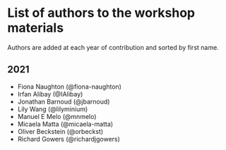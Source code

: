 # List of authors to the workshop materials

Authors are added at each year of contribution and sorted by first name.

## 2021

- Fiona Naughton (@fiona-naughton)
- Irfan Alibay (@IAlibay)
- Jonathan Barnoud (@jbarnoud)
- Lily Wang (@lilyminium)
- Manuel E Melo (@mnmelo)
- Micaela Matta (@micaela-matta)
- Oliver Beckstein (@orbeckst)
- Richard Gowers (@richardjgowers)
